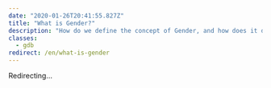 ```yaml
---
date: "2020-01-26T20:41:55.827Z"
title: "What is Gender?"
description: "How do we define the concept of Gender, and how does it differ from Sex?"
classes:
  - gdb
redirect: /en/what-is-gender
---
```


Redirecting...
